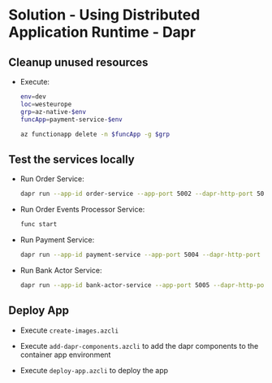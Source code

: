 # Solution - Using Distributed Application Runtime - Dapr

## Cleanup unused resources

- Execute: 

    ```bash
    env=dev
    loc=westeurope
    grp=az-native-$env
    funcApp=payment-service-$env

    az functionapp delete -n $funcApp -g $grp
    ```

## Test the services locally

-   Run Order Service:

    ```bash
    dapr run --app-id order-service --app-port 5002 --dapr-http-port 5012 --resources-path './components' dotnet run
    ```

-   Run Order Events Processor Service:

    ```bash
    func start
    ```

-   Run Payment Service:

    ```bash
    dapr run --app-id payment-service --app-port 5004 --dapr-http-port 5014 --resources-path './components' dotnet run
    ```

-  Run Bank Actor Service:

    ```bash
    dapr run --app-id bank-actor-service --app-port 5005 --dapr-http-port 3500 --resources-path './components' dotnet run
    ```

## Deploy App    

- Execute `create-images.azcli`

- Execute `add-dapr-components.azcli` to add the dapr components to the container app environment

- Execute `deploy-app.azcli` to deploy the app 